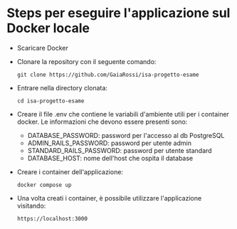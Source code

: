 # Steps per eseguire l'applicazione sul Docker locale

* Scaricare Docker

* Clonare la repository con il seguente comando:

    ```
    git clone https://github.com/GaiaRossi/isa-progetto-esame
    ```

* Entrare nella directory clonata:

    ```
    cd isa-progetto-esame
    ```
* Creare il file .env che contiene le variabili d'ambiente utili per i container docker. Le informazioni che devono essere presenti sono:

    - DATABASE_PASSWORD: password per l'accesso al db PostgreSQL
    - ADMIN_RAILS_PASSWORD: password per utente admin
    - STANDARD_RAILS_PASSWORD: password per utente standard
    - DATABASE_HOST: nome dell'host che ospita il database

* Creare i container dell'applicazione:

    ```
    docker compose up
    ```

* Una volta creati i container, è possibile utilizzare l'applicazione visitando:

    ```
    https://localhost:3000
    ```